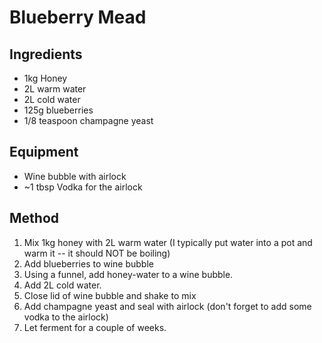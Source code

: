 # Blueberry Mead
## Ingredients
* 1kg Honey
* 2L warm water
* 2L cold water
* 125g blueberries
* 1/8 teaspoon champagne yeast

## Equipment
* Wine bubble with airlock
* ~1 tbsp Vodka for the airlock

## Method
1. Mix 1kg honey with 2L warm water (I typically put water into a pot and warm it -- it should NOT be boiling)
2. Add blueberries to wine bubble
3. Using a funnel, add honey-water to a wine bubble.
4. Add 2L cold water. 
5. Close lid of wine bubble and shake to mix
6. Add champagne yeast and seal with airlock (don't forget to add some vodka to the airlock)
7. Let ferment for a couple of weeks.
